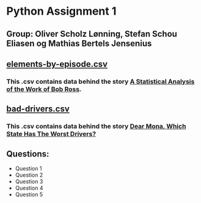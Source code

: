 # Python Assignment 1

## Group: Oliver Scholz Lønning, Stefan Schou Eliasen og Mathias Bertels Jensenius

## [elements-by-episode.csv](https://github.com/HawkDon/Python_Assignment1/blob/master/elements-by-episode.csv)
### This .csv contains data behind the story [A Statistical Analysis of the Work of Bob Ross](https://fivethirtyeight.com/features/a-statistical-analysis-of-the-work-of-bob-ross/).

## [bad-drivers.csv](https://github.com/HawkDon/Python_Assignment1/blob/master/bad-drivers.csv)
### This .csv contains data behind the story [Dear Mona, Which State Has The Worst Drivers?](http://fivethirtyeight.com/datalab/which-state-has-the-worst-drivers/)

## Questions:

* Question 1
* Question 2
* Question 3
* Question 4
* Question 5
